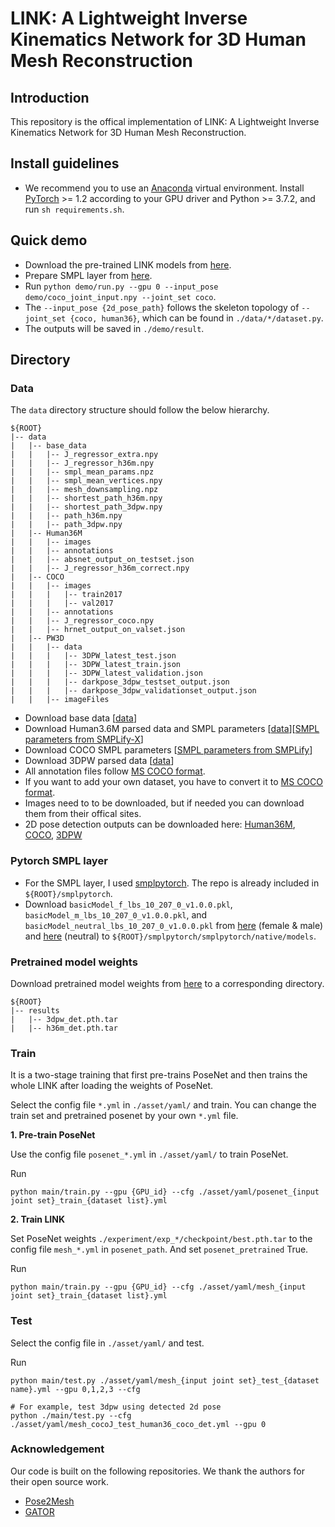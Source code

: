 # LINK: A Lightweight Inverse Kinematics Network for 3D Human Mesh Reconstruction

## Introduction
This repository is the offical implementation of LINK: A Lightweight Inverse Kinematics Network for 3D Human Mesh Reconstruction.

## Install guidelines
- We recommend you to use an [Anaconda](https://www.anaconda.com/) virtual environment. Install [PyTorch](https://pytorch.org/) >= 1.2 according to your GPU driver and Python >= 3.7.2, and run `sh requirements.sh`. 

## Quick demo
- Download the pre-trained LINK models from [here](#pretrained-model-weights).
- Prepare SMPL layer from [here](#pytorch-smpl-layer).
- Run `python demo/run.py --gpu 0 --input_pose demo/coco_joint_input.npy --joint_set coco`. 
- The `--input_pose {2d_pose_path}` follows the skeleton topology of `--joint_set {coco, human36}`, which can be found in `./data/*/dataset.py`.
- The outputs will be saved in `./demo/result`.

## Directory

### Data

The `data` directory structure should follow the below hierarchy.
```
${ROOT}  
|-- data  
|   |-- base_data
|   |   |-- J_regressor_extra.npy 
|   |   |-- J_regressor_h36m.npy
|   |   |-- smpl_mean_params.npz
|   |   |-- smpl_mean_vertices.npy
|   |   |-- mesh_downsampling.npz
|   |   |-- shortest_path_h36m.npy
|   |   |-- shortest_path_3dpw.npy
|   |   |-- path_h36m.npy
|   |   |-- path_3dpw.npy
|   |-- Human36M  
|   |   |-- images 
|   |   |-- annotations   
|   |   |-- absnet_output_on_testset.json 
|   |   |-- J_regressor_h36m_correct.npy
|   |-- COCO  
|   |   |-- images  
|   |   |   |-- train2017  
|   |   |   |-- val2017 
|   |   |-- annotations  
|   |   |-- J_regressor_coco.npy
|   |   |-- hrnet_output_on_valset.json
|   |-- PW3D 
|   |   |-- data
|   |   |   |-- 3DPW_latest_test.json
|   |   |   |-- 3DPW_latest_train.json
|   |   |   |-- 3DPW_latest_validation.json
|   |   |   |-- darkpose_3dpw_testset_output.json
|   |   |   |-- darkpose_3dpw_validationset_output.json
|   |   |-- imageFiles
```
- Download base data [[data](https://drive.google.com/drive/folders/1Fwx1IjQ5HrdCypbHwZUB2YCOKsCRvSET)]
- Download Human3.6M parsed data and SMPL parameters [[data](https://drive.google.com/drive/folders/1r0B9I3XxIIW_jsXjYinDpL6NFcxTZart?usp=share_link)][[SMPL parameters from SMPLify-X](https://drive.google.com/drive/folders/12fCumEgs9PXT-dAaOGq0EDpl9dGKKorF?usp=share_link)]
- Download COCO SMPL parameters [[SMPL parameters from SMPLify](https://drive.google.com/drive/folders/1hJabUWLOMboM2sUhIj0ep6wiRsO3Kh4C?usp=sharing)]  
- Download 3DPW parsed data [[data](https://drive.google.com/drive/folders/1Sw9HB1nbMYHP2hX1TeoQd-groUMb2HIo?usp=sharing)]
- All annotation files follow [MS COCO format](https://cocodataset.org/#format-data).
- If you want to add your own dataset, you have to convert it to [MS COCO format](https://cocodataset.org/#format-data).
- Images need to to be downloaded, but if needed you can download them from their offical sites.
- 2D pose detection outputs can be downloaded here: [Human36M](https://drive.google.com/drive/folders/1YjACLyfm7V-cUIXr1b8SWJzmKtuhpOCp?usp=sharing), [COCO](https://drive.google.com/drive/folders/19HyI1ENxF0fKV5xXKqXTRLcc-QJJazMP?usp=sharing), [3DPW](https://drive.google.com/drive/folders/1fgliGqMgQwy6zAoUEZHayq4IySNlyqib?usp=sharing)

### Pytorch SMPL layer

- For the SMPL layer, I used [smplpytorch](https://github.com/gulvarol/smplpytorch). The repo is already included in `${ROOT}/smplpytorch`.
- Download `basicModel_f_lbs_10_207_0_v1.0.0.pkl`, `basicModel_m_lbs_10_207_0_v1.0.0.pkl`, and `basicModel_neutral_lbs_10_207_0_v1.0.0.pkl` from [here](https://smpl.is.tue.mpg.de/downloads) (female & male) and [here](http://smplify.is.tue.mpg.de/) (neutral) to `${ROOT}/smplpytorch/smplpytorch/native/models`.

### Pretrained model weights
Download pretrained model weights from [here](https://onedrive.live.com/?id=%2Fpersonal%2Fd70f26d613e83858%2FDocuments%2FLINK%2Fresults&view=0) to a corresponding directory.
```
${ROOT}  
|-- results  
|   |-- 3dpw_det.pth.tar
|   |-- h36m_det.pth.tar
```

### Train

It is a two-stage training that first pre-trains PoseNet and then trains the whole LINK after loading the weights of PoseNet.

Select the config file `*.yml` in `./asset/yaml/` and train. You can change the train set and pretrained posenet by your own `*.yml` file. 

**1. Pre-train PoseNet**

Use the config file `posenet_*.yml` in `./asset/yaml/` to train PoseNet.

Run
```
python main/train.py --gpu {GPU_id} --cfg ./asset/yaml/posenet_{input joint set}_train_{dataset list}.yml
```

**2. Train LINK**

Set PoseNet weights `./experiment/exp_*/checkpoint/best.pth.tar` to the config file `mesh_*.yml` in `posenet_path`. And set `posenet_pretrained` True.

Run
```
python main/train.py --gpu {GPU_id} --cfg ./asset/yaml/mesh_{input joint set}_train_{dataset list}.yml
```

### Test

Select the config file in `./asset/yaml/` and test.

Run
```
python main/test.py ./asset/yaml/mesh_{input joint set}_test_{dataset name}.yml --gpu 0,1,2,3 --cfg

# For example, test 3dpw using detected 2d pose
python ./main/test.py --cfg ./asset/yaml/mesh_cocoJ_test_human36_coco_det.yml --gpu 0
```


### Acknowledgement

Our code is built on the following repositories. We thank the authors for their open source work.
- [Pose2Mesh](https://github.com/hongsukchoi/Pose2Mesh_RELEASE)
- [GATOR](https://github.com/kasvii/GATOR/tree/master)
